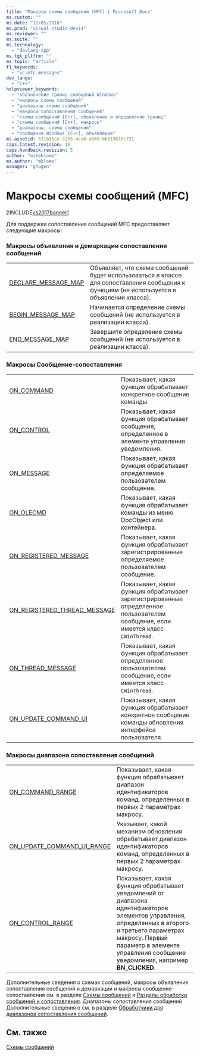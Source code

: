 ```yaml
---
title: "Макросы схемы сообщений (MFC) | Microsoft Docs"
ms.custom: ""
ms.date: "12/05/2016"
ms.prod: "visual-studio-dev14"
ms.reviewer: ""
ms.suite: ""
ms.technology: 
  - "devlang-cpp"
ms.tgt_pltfrm: ""
ms.topic: "article"
f1_keywords: 
  - "vc.mfc.messages"
dev_langs: 
  - "C++"
helpviewer_keywords: 
  - "обозначение границ сообщений Windows"
  - "макросы схемы сообщений"
  - "диапазоны схемы сообщений"
  - "макросы сопоставления сообщений"
  - "схемы сообщений [C++], объявление и определение границ"
  - "схемы сообщений [C++], макросы"
  - "диапазоны, схема сообщений"
  - "сообщения Windows [C++], объявление"
ms.assetid: 531b15ce-32b5-4ca0-a849-bb519616c731
caps.latest.revision: 10
caps.handback.revision: 5
author: "mikeblome"
ms.author: "mblome"
manager: "ghogen"
---
```

# Макросы схемы сообщений (MFC)
[!INCLUDE[vs2017banner](../../assembler/inline/includes/vs2017banner.md)]

Для поддержки сопоставления сообщений MFC предоставляет следующие макросы:  
  
### Макросы объявления и демаркации сопоставления сообщений  
  
|||  
|-|-|  
|[DECLARE\_MESSAGE\_MAP](../Topic/DECLARE_MESSAGE_MAP.md)|Объявляет, что схема сообщений будет использоваться в классе для сопоставления сообщения к функциям \(не используется в объявлении класса\).|  
|[BEGIN\_MESSAGE\_MAP](../Topic/BEGIN_MESSAGE_MAP.md)|Начинается определение схемы сообщений \(не используется в реализации класса\).|  
|[END\_MESSAGE\_MAP](../Topic/END_MESSAGE_MAP.md)|Завершите определение схемы сообщений \(не используется в реализации класса\).|  
  
### Макросы Сообщение\-сопоставления  
  
|||  
|-|-|  
|[ON\_COMMAND](../Topic/ON_COMMAND.md)|Показывает, какая функция обрабатывает конкретное сообщение команды.|  
|[ON\_CONTROL](../Topic/ON_CONTROL.md)|Показывает, какая функция обрабатывает сообщение, определенное в элементе управления уведомления.|  
|[ON\_MESSAGE](../Topic/ON_MESSAGE.md)|Показывает, какая функция обрабатывает определяемое пользователем сообщение.|  
|[ON\_OLECMD](../Topic/ON_OLECMD.md)|Показывает, какая функция обрабатывает команды из меню DocObject или контейнера.|  
|[ON\_REGISTERED\_MESSAGE](../Topic/ON_REGISTERED_MESSAGE.md)|Показывает, какая функция обрабатывает зарегистрированные определяемое пользователем сообщение.|  
|[ON\_REGISTERED\_THREAD\_MESSAGE](../Topic/ON_REGISTERED_THREAD_MESSAGE.md)|Показывает, какая функция обрабатывает зарегистрированные определенное пользователем сообщение, если имеется класс `CWinThread`.|  
|[ON\_THREAD\_MESSAGE](../Topic/ON_THREAD_MESSAGE.md)|Показывает, какая функция обрабатывает определенное пользователем сообщение, если имеется класс `CWinThread`.|  
|[ON\_UPDATE\_COMMAND\_UI](../Topic/ON_UPDATE_COMMAND_UI.md)|Показывает, какая функция обрабатывает конкретное сообщение команды обновления интерфейса пользователя.|  
  
### Макросы диапазона сопоставления сообщений  
  
|||  
|-|-|  
|[ON\_COMMAND\_RANGE](../Topic/ON_COMMAND_RANGE.md)|Показывает, какая функция обрабатывает диапазон идентификаторов команд, определенных в первых 2 параметрах макросу.|  
|[ON\_UPDATE\_COMMAND\_UI\_RANGE](../Topic/ON_UPDATE_COMMAND_UI_RANGE.md)|Указывает, какой механизм обновления обрабатывает диапазон идентификаторов команд, определенных в первых 2 параметрах макросу.|  
|[ON\_CONTROL\_RANGE](../Topic/ON_CONTROL_RANGE.md)|Показывает, какая функция обрабатывает уведомлений от диапазона идентификаторов элементов управления, определенных в второго и третьего параметрах макросу.  Первый параметр в элементе управления сообщение уведомления, например **BN\_CLICKED**.|  
  
 Дополнительные сведения о схемах сообщений, макросы объявления сопоставления сообщений и демаркации и макросы сообщение\- сопоставления см. в разделе [Схемы сообщений](../../mfc/reference/message-maps-mfc.md) и [Разделы обработки сообщений и сопоставления](../../mfc/message-handling-and-mapping.md).  Диапазоны сопоставления сообщений Дополнительные сведения о см. в разделе [Обработчики для диапазонов сопоставления сообщений](../../mfc/handlers-for-message-map-ranges.md).  
  
## См. также  
 [Схемы сообщений](../../mfc/reference/message-maps-mfc.md)